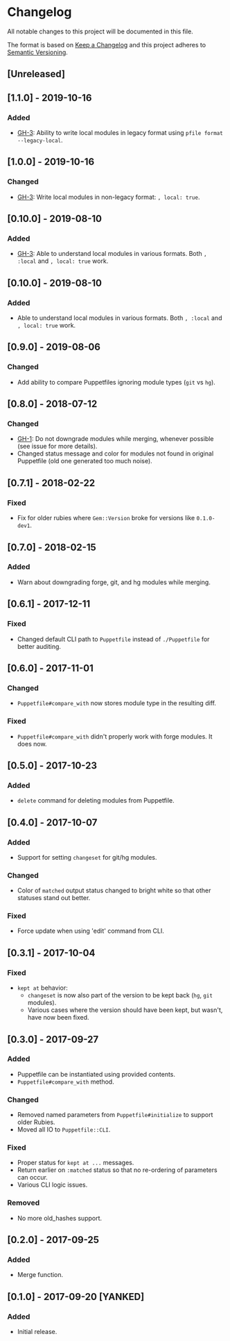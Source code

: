 # Changelog
All notable changes to this project will be documented in this file.

The format is based on [Keep a Changelog](http://keepachangelog.com/)
and this project adheres to [Semantic Versioning](http://semver.org/).

## [Unreleased]

## [1.1.0] - 2019-10-16
### Added
- [GH-3](https://github.com/pegasd/puppetfile_editor/issues/3): Ability to write local modules in legacy format using
  `pfile format --legacy-local`.

## [1.0.0] - 2019-10-16
### Changed
- [GH-3](https://github.com/pegasd/puppetfile_editor/issues/3): Write local modules in non-legacy format: `, local: true`.

## [0.10.0] - 2019-08-10
### Added
- [GH-3](https://github.com/pegasd/puppetfile_editor/issues/3): Able to understand local modules in various formats. Both `, :local` and
  `, local: true` work.

## [0.10.0] - 2019-08-10
### Added
- Able to understand local modules in various formats. Both `, :local` and `, local: true` work.

## [0.9.0] - 2019-08-06
### Changed
- Add ability to compare Puppetfiles ignoring module types (`git` vs `hg`).

## [0.8.0] - 2018-07-12
### Changed
- [GH-1](https://github.com/pegasd/puppetfile_editor/issues/1): Do not downgrade modules while merging, whenever possible (see issue for
  more details).
- Changed status message and color for modules not found in original Puppetfile (old one generated too much noise).


## [0.7.1] - 2018-02-22
### Fixed
- Fix for older rubies where `Gem::Version` broke for versions like `0.1.0-dev1`.

## [0.7.0] - 2018-02-15
### Added
- Warn about downgrading forge, git, and hg modules while merging.

## [0.6.1] - 2017-12-11
### Fixed
- Changed default CLI path to `Puppetfile` instead of `./Puppetfile` for better auditing.

## [0.6.0] - 2017-11-01
### Changed
- `Puppetfile#compare_with` now stores module type in the resulting diff.

### Fixed
- `Puppetfile#compare_with` didn't properly work with forge modules. It does now.

## [0.5.0] - 2017-10-23
### Added
- `delete` command for deleting modules from Puppetfile.

## [0.4.0] - 2017-10-07
### Added
- Support for setting `changeset` for git/hg modules.

### Changed
- Color of `matched` output status changed to bright white so that other statuses stand out better.

### Fixed
- Force update when using 'edit' command from CLI.

## [0.3.1] - 2017-10-04
### Fixed
- `kept at` behavior:
  - `changeset` is now also part of the version to be kept back (`hg`, `git` modules).
  - Various cases where the version should have been kept, but wasn't, have now been fixed.

## [0.3.0] - 2017-09-27
### Added
- Puppetfile can be instantiated using provided contents.
- `Puppetfile#compare_with` method.

### Changed
- Removed named parameters from `Puppetfile#initialize` to support older Rubies.
- Moved all IO to `Puppetfile::CLI`.

### Fixed
- Proper status for `kept at ...` messages.
- Return earlier on `:matched` status so that no re-ordering of parameters can occur.
- Various CLI logic issues.

### Removed
- No more old_hashes support.

## [0.2.0] - 2017-09-25
### Added
- Merge function.

## [0.1.0] - 2017-09-20 [YANKED]
### Added
- Initial release.

